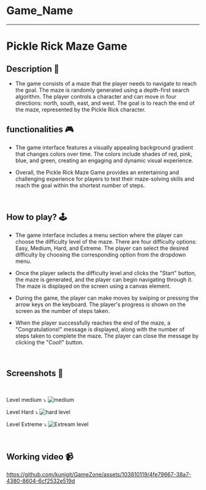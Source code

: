 
# **Game_Name** 

---
# Pickle Rick Maze Game


## **Description 📃**
<!-- add your game description here  -->
- The game consists of a maze that the player needs to navigate to reach the goal. The maze is randomly generated using a depth-first search algorithm. The player controls a character and can move in four directions: north, south, east, and west. The goal is to reach the end of the maze, represented by the Pickle Rick character.

## **functionalities 🎮**
<!-- add functionalities over here -->
- The game interface features a visually appealing background gradient that changes colors over time. The colors include shades of red, pink, blue, and green, creating an engaging and dynamic visual experience.

- Overall, the Pickle Rick Maze Game provides an entertaining and challenging experience for players to test their maze-solving skills and reach the goal within the shortest number of steps.
<br>

## **How to play? 🕹️**
<!-- add the steps how to play games -->
- The game interface includes a menu section where the player can choose the difficulty level of the maze. There are four difficulty options: Easy, Medium, Hard, and Extreme. The player can select the desired difficulty by choosing the corresponding option from the dropdown menu.

- Once the player selects the difficulty level and clicks the "Start" button, the maze is generated, and the player can begin navigating through it. The maze is displayed on the screen using a canvas element.

- During the game, the player can make moves by swiping or pressing the arrow keys on the keyboard. The player's progress is shown on the screen as the number of steps taken.

- When the player successfully reaches the end of the maze, a "Congratulations!" message is displayed, along with the number of steps taken to complete the maze. The player can close the message by clicking the "Cool!" button.

<br>

## **Screenshots 📸**

<br>
<!-- add your screenshots like this -->
<!-- ![image](url) -->



Level medium ⤵️ 
![medium](https://github.com/kunjgit/GameZone/assets/103810119/3e951fe7-5087-4696-ad2b-b9cad62acccd)

Level Hard ⤵️ 
![hard level](https://github.com/kunjgit/GameZone/assets/103810119/1460c233-a169-4249-9d84-c0d0a2d9b7f6)


Level Extreme ⤵️ 
![Extream level](https://github.com/kunjgit/GameZone/assets/103810119/39528298-ff91-4431-b09e-4ec2cf86f9ee)



<br>

## **Working video 📹**
<!-- add your working video over here -->
https://github.com/kunjgit/GameZone/assets/103810119/4fe79667-38a7-4380-8604-6cf2532e519d


